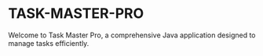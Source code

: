 # TASK-MASTER-PRO
Welcome to Task Master Pro, a comprehensive Java application designed to manage tasks efficiently.
